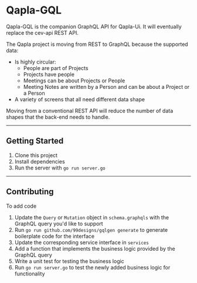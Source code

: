 # Qapla-GQL

Qapla-GQL is the companion GraphQL API for Qapla-Ui. It will eventually replace the cev-api REST API.

The Qapla project is moving from REST to GraphQL because the supported data:

* Is highly circular:
  * People are part of Projects
  * Projects have people
  * Meetings can be about Projects or People
  * Meeting Notes are written by a Person and can be about a Project or a Person
* A variety of screens that all need different data shape

Moving from a conventional REST API will reduce the number of data shapes that the back-end needs to handle.

---

## Getting Started

1. Clone this project
2. Install dependencies
3. Run the server with `go run server.go`

---

## Contributing

To add code

1. Update the `Query` or `Mutation` object in `schema.graphqls` with the GraphQL query you'd like to support
2. Run `go run github.com/99designs/gqlgen generate` to generate boilerplate code for the interface
3. Update the corresponding service interface in `services`
4. Add a function that implements the business logic provided by the GraphQL query
5. Write a unit test for testing the business logic
6. Run `go run server.go` to test the newly added business logic for functionality
